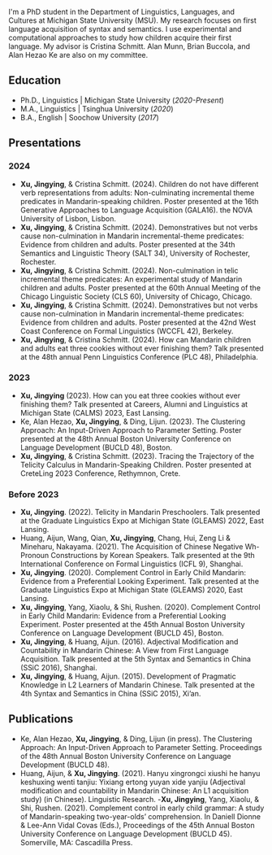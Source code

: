 I'm a PhD student in the Department of Linguistics, Languages, and Cultures at Michigan State University (MSU). My research focuses on first language acquisition of syntax and semantics. I use experimental and computational approaches to study how children acquire their first language. My advisor is Cristina Schmitt. Alan Munn, Brian Buccola, and Alan Hezao Ke are also on my committee. 

## Education
- Ph.D., Linguistics | Michigan State University (_2020-Present_)								       		
- M.A., Linguistics	| Tsinghua University (_2020_)	 			        		
- B.A., English | Soochow University (_2017_)
  
## Presentations
### 2024
- **Xu, Jingying**, & Cristina Schmitt. (2024). Children do not have different verb representations from adults: Non-culminating incremental theme predicates in Mandarin-speaking children. Poster presented at the 16th Generative Approaches to Language Acquisition (GALA16). the NOVA University of Lisbon, Lisbon.
- **Xu, Jingying**, & Cristina Schmitt. (2024). Demonstratives but not verbs cause non-culmination in Mandarin incremental-theme predicates: Evidence from children and adults. Poster presented at the 34th Semantics and Linguistic Theory (SALT 34), University of Rochester, Rochester.
- **Xu, Jingying**, & Cristina Schmitt. (2024). Non-culmination in telic incremental theme predicates: An experimental study of Mandarin children and adults. Poster presented at the 60th Annual Meeting of the Chicago Linguistic Society (CLS 60), University of Chicago, Chicago.
- **Xu, Jingying**, & Cristina Schmitt. (2024). Demonstratives but not verbs cause non-culmination in Mandarin incremental-theme predicates: Evidence from children and adults. Poster presented at the 42nd West Coast Conference on Formal Linguistics (WCCFL 42), Berkeley.
- **Xu, Jingying**, & Cristina Schmitt. (2024). How can Mandarin children and adults eat three cookies without ever finishing them? Talk presented at the 48th annual Penn Linguistics Conference (PLC 48), Philadelphia.
### 2023
- **Xu, Jingying** (2023). How can you eat three cookies without ever finishing them?  Talk presented at Careers, Alumni and Linguistics at Michigan State (CALMS) 2023, East Lansing.
- Ke, Alan Hezao, **Xu, Jingying**, & Ding, Lijun. (2023). The Clustering Approach: An Input-Driven Approach to Parameter Setting. Poster presented at the 48th Annual Boston University Conference on Language Development (BUCLD 48), Boston.
- **Xu, Jingying**, & Cristina Schmitt. (2023). Tracing the Trajectory of the Telicity Calculus in Mandarin-Speaking Children. Poster presented at CreteLing 2023 Conference, Rethymnon, Crete.
### Before 2023
- **Xu, Jingying**. (2022). Telicity in Mandarin Preschoolers. Talk presented at the Graduate Linguistics Expo at Michigan State (GLEAMS) 2022, East Lansing.
- Huang, Aijun, Wang, Qian, **Xu, Jingying**, Chang, Hui, Zeng Li & Mineharu, Nakayama. (2021). The Acquisition of Chinese Negative Wh-Pronoun Constructions by Korean Speakers. Talk presented at the 9th International Conference on Formal Linguistics (ICFL 9), Shanghai.
- **Xu, Jingying**. (2020). Complement Control in Early Child Mandarin: Evidence from a Preferential Looking Experiment. Talk presented at the Graduate Linguistics Expo at Michigan State (GLEAMS) 2020, East Lansing.
- **Xu, Jingying**, Yang, Xiaolu, & Shi, Rushen. (2020). Complement Control in Early Child Mandarin: Evidence from a Preferential Looking Experiment. Poster presented at the 45th Annual Boston University Conference on Language Development (BUCLD 45), Boston.
- **Xu, Jingying**, & Huang, Aijun. (2016). Adjectival Modification and Countability in Mandarin Chinese: A View from First Language Acquisition. Talk presented at the 5th Syntax and Semantics in China (SSiC 2016), Shanghai.
- **Xu, Jingying**, & Huang, Aijun. (2015). Development of Pragmatic Knowledge in L2 Learners of Mandarin Chinese. Talk presented at the 4th Syntax and Semantics in China (SSiC 2015), Xi’an.

## Publications
- Ke, Alan Hezao, **Xu, Jingying**, & Ding, Lijun (in press). The Clustering Approach: An Input-Driven Approach to Parameter Setting. Proceedings of the 48th Annual Boston University Conference on Language Development (BUCLD 48).
- Huang, Aijun, & **Xu, Jingying**. (2021). Hanyu xingrongci xiushi he hanyu keshuxing wenti tanjiu: Yixiang ertong yuyan xide yanjiu (Adjectival modification and countability in Mandarin Chinese: An L1 acquisition study) (in Chinese). Linguistic Research.
-**Xu, Jingying**, Yang, Xiaolu, & Shi, Rushen. (2021). Complement control in early child grammar: A study of Mandarin-speaking two-year-olds’ comprehension. In Daniell Dionne & Lee-Ann Vidal Covas (Eds.), Proceedings of the 45th Annual Boston University Conference on Language Development (BUCLD 45). Somerville, MA: Cascadilla Press.



